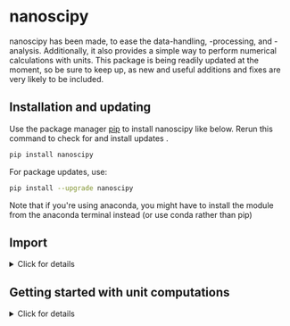 # nanoscipy

nanoscipy has been made, to ease the data-handling, -processing, and - analysis. Additionally, it also provides a 
simple way to perform numerical calculations with units.
This package is being readily updated at the moment, so be sure to keep up, as new and useful additions and fixes are 
very likely to be included.

## Installation and updating
Use the package manager [pip](https://pip.pypa.io/en/stable/) to install nanoscipy like below. 
Rerun this command to check for and install  updates .
```bash
pip install nanoscipy
```
For package updates, use:
```bash
pip install --upgrade nanoscipy
```
Note that if you're using anaconda, you might have to install the module from the anaconda terminal instead (or use 
conda rather than pip)

## Import
<details><summary>Click for details</summary>
<p>
Currently, the package consists of four distinct modules:
```bash
nanoscipy.functions
```
Contains most of the practical functions of nanoscipy. 

```bash
nanoscipy.modules
```
Contains all classes of nanoscipy.

```bash
nanoscipy.util
```
Contains all utility functions and lists used within nanoscipy. Different modules use functions from this module. 
Note that some of these functions may be of practical use, but many are simply throw-away functions to increase 
readability.

```bash
nanoscipy.mathpar
```
The module with the mathematical parser of nanoscipy. Specifically, this contains the practical function parser(), which
is the collective parser itself.

```bash
nanoscipy.unitpar
```
Contains a script that allows for computation with units. 
</p>
</details>

## Getting started with unit computations
<details><summary>Click for details</summary>
<p>
There are two main functions of concern here; `mathpar.parser()` and `unitpar.unit_parser()`, but the focus will be on 
the module `modules.NumAn` as this is what is meant to be the 'calculator'. This section will serve as an explanation of how 
it works and how it may be used for different purposes.
(Last updated: v3.0.8)

### 1) The NumAn object
When defining the NumAn object there are a few things to note. The `__init__()` function takes five different inputs, 
all of which are optional. The first is `cons` which is where initial constants can be defined so that they may be used 
in computations later on (by default no constants are defined), e.g.:
```python
import nanoscipy.modules as nsm
cal1 = nsm.NumAn('A=234 kg, lambda=53 nm')
```
Will have the constants `A` and `lambda` defined with the values `234 kg` and `53 nm` assigned to them, respectively.
Constants may also be defined via the attribute function `.add_cns()`, which works in much the same way, so that for
```python
import nanoscipy.modules as nsm
cal2 = nsm.NumAn()
cal2.add_cns('A=234 kg, lambda=53 nm')
```
the same constants are defined as for the `cal1` object. 
The add-constant attribute does, however, work slightly different, allowing for new constants to be defined with 
previously defined constants, so
```python
cal2.add_cns('A2=4*A')
```
would make it so that `A2=936 kg`. 
Constants may effectively have any desired name with a few exceptions: The constant must be a string, meaning that it 
cannot be converted to a float or int, so `B2=34` is allowed, but `22=34` is not. Be aware that constant-values are 
substituted before calculations are done, which means that if a constant `2H=4` is defined, and a calculation is done 
for a string `'32H'` the result is `'3*2H=3*4=12'`.

The second parameter is `unit_identifier`. This defines an identifier for which units can be told apart from defined 
constants by the different scripts. This can in principle be set to any symbol, but be smart about it. The default
value used for this purpose is `' '`, which is illustrated in the examples above. Another example is seen below for 
`unit_identifier='~'`
```python
import nanoscipy.modules as nsm
cal3 = nsm.NumAn(unit_identifier='~')
cal3.add_cns('A=234~kg, lambda=53~nm')
cal3.add_cns('A2=4*A')
```

The third parameter is `units`. This tells the script whether units should be used or not (explicitly). Effectively, 
this only affects natural constants used (see [More about constants](https://github.com/nicholas12392/nanoscipy#2-more-about-constants)). 
Therefore, the default setting is `units=True` meaning that the script will act as computations should be done with units. 
Setting this to `False` will have the script do calculations without units (effectively). It must although be emphasized that this __only__ affects natural constants
and so everything is still fine if no units are used initially, as long as no natural constants are used, unless it is 
by division or multiplication, in which case it is also fine.

The next parameter is `cprint`. This affects how the result from a computation is displayed (the console print), and affects all 
computations if not anything else is set specifically per computation (see [Calculations](https://github.com/nicholas12392/nanoscipy#3-calculations)). 
There are a few options here, but the main difference is between `'num'` and `'sym'`. If set to `'num'` the result will 
be displayed as the `mathpar.parser()` reads the expression, i.e. with only numbers and mathematical symbols. If set to `'sym'` the 
expression will be displayed with symbols/constants rather than numbers. A variance is `'symc'`, which displays the
constants used in the expression, along with the result. Subtypes are `'sym_ex'` and `'symc_ex'`, which will display
the main expression with explicit multiplication (if any implicit multiplication was used). If set to `None` or `False` 
no console print is done. Examples can be found in 
[Calculations](https://github.com/nicholas12392/nanoscipy#3-calculations). The default setting is `'symc_ex'`.

The last parameter is `sf` which sets the significant figures for the console print. It is important to note that it 
does not change the significant figures of the calculation itself nor the result. It __only__ changes the console print.
This parameter takes integer values, and can be set to `None` if no evaluation is desired. The default value is 4. Note 
that this feature works by using the `mpmath.workdps` function.

### 2) More about constants
There has already been presented examples of how constants may be defined, but there are a few additional features to 
note. A list of all the currently defined constants can be seen by calling the attribute function `.constants()`. Note
that if constants are defined with units, then they are _displayed_ with `' '` as the unit identifier, regardless of the 
value of `unit_identifier` in the `__init__()` call. When adding constants that have already been defined, the new 
constant value will overwrite the old, and a prompt will be printed in the console. E.g.: 
```python
cal1 = nsm.NumAn('A=234 kg, lambda=53 nm')
cal1.add_cns('A=34 g')
```
```
>>> Constant 'A = 234 kg' has been changed to '34 g'.
```
Constants may also be removed with the attribute function `.del_cns()`. Simply specify which constants should be removed 
in the call. E.g. from the example above: 
```python
cal1.constants()
```
```
>>> Currently defined constants:
>>> | lambda = 53 nm
>>> | A = 34 g
```
```python
cal1.del_cns('A, lambda')
cal1.constants()
```
```
>>> Currently defined constants:
```

Note here that `.del_cns()` can also be used with multiple arguments, rather than with a single string, e.g.: 
```python
cal1.del_cns('A', 'lambda')
cal1.constants()
```
```
>>> Currently defined constants:
```

Constants may also be defined from latest computed result by calling the attribute function `.add_res()` with the name 
of the constant, e.g. `.add_res('omega')` will add the latest result from computation as the constant `'omega'`.

Other than the constants that can be defined by the user, there are some pre-defined natural constants, which may be 
used in all calculations, in which they might be needed. These are constants such as the Boltzmann constant `_k`, the 
Planck constant `_h` or the speed of light in a vacuum `_c`. Note that all constants are denoted with an underscore.
A full list of the supported units can be seen by calling the attribute `.supported_physical_constants`. 
Depending on whether `units` is set to `True` or `False`, these natural constants will either have associated units or will 
simply be the natural constant value with SI units:

```python
test = nsm.NumAn(units=False)
print(test.supported_physical_constants)
```
```
>>> ('_hbar=1.0545718176461565e-34', ..., '_mp=1.67262192369e-27')
```
```python
test = nsm.NumAn(units=True)
print(test.supported_physical_constants)
```
```
>>> ('_hbar=(1.0545718176461565e-34 J Hz^-1)', ..., '_mp=(1.67262192369e-27 kg)')
```
### 3) Calculations
Calculations are performed via the `.calc()` attribute function. This effectively utilizes `unitpar.unit_parser()`, 
which utilizes `mathpar.parser()` to compute the numerical part of the expression. An example of basic usage is seen 
below: 
```python
import nanoscipy.modules as nsm
cal = nsm.NumAn()
cal.calc('3*5+2^2')
```
```
>>> Result: 3·5+2^2 = 19
19
```

There are a few things to note here. As seen, the support for mathematical operators is slightly different compared to 
normal python. Specifically, there is support for the operations; `+, -, *, /, ^, !` (currently, there is no support 
for the usual way of denoting a power as `**`). There is also a 'prettifier' built-in, which automatically changes 
constants and specific operations to be more in line with how it would look, when simply writing it out on a piece of 
paper. An example of this is with the use of constants; 

```python
cal.add_cns('omega=34 s^-1, d=4 m')
cal.calc('domega')
```
```
>>> Result: d·ω = 136 m s^-1
>>> | ω = 34 s^-1
>>> | d = 4 m
136
```

This also illustrates a feature regarding implicit multiplication, as this is also read properly by the script (which
is why caution must be made, when defining constants). Note also that the units will be in the displayed result from 
the console, but they are not a part of the returned output (to obtain the unit, the attribute `.__ans_unit__` can be
called). 
The result from the calculation can be directly added to the list of constants by calling the attribute function 
`.add_res()` in the call with a specified name:

```python
cal.add_res('v')
cal.constants()
```
```
>>> Currently defined constants:
>>> | omega = 34 s^-1
>>> | d = 4 m
>>> | v = 136 m s^-1
```
Note that a result may be directly added as a constant, by specifying the parameter `add_res` in the `.calc()` call: 
```python
cal.calc('domega', 'v', cprint=None)
cal.constants()
```
```
>>> Currently defined constants:
>>> | omega = 34 s^-1
>>> | d = 4 m
>>> | v = 136 m s^-1
```

This also shows use of the `cprint` (local) kwarg. As opposed to setting the console print option in the `__init__()` 
when defining the function as described in [The NumAn object](https://github.com/nicholas12392/nanoscipy#1-the-numan-object).
When set in `.calc()` it only changes the console print for that single calculation, and all others will follow the 
default set in `__init__()`:

```python
cal.calc('2d/omega', cprint='num')
```
```
>>> Result: 2·(4 m)/(34 s^-1) = 0.2353 m s
0.23529411764705882
```

```python
cal.calc('2domega')
```
```
>>> Result: 2·d·ω = 272 m s^-1
>>> | ω = 34 s^-1
>>> | d = 4 m
272
```

As seen in the former calculation, the significant figures in the console print differs from the output. This is due to 
described evaluation feature `sf` ([The NumAn object](https://github.com/nicholas12392/nanoscipy#1-the-numan-object)). This
parameter can also be set locally with a kwarg per calculation: 

```python
cal.add_cns('m=12.3432 g, a=834.2325 m s^-2')
cal.calc('ma')
```
```
>>> Result: m·a = 10.3 N
>>> | m = 12.34 g
>>> | a = 834.2 m
10.297098594
```

```python
cal.calc('ma', sf=6)
```
```
>>> Result: m·a = 10.2971 N
>>> | m = 12.3432 g
>>> | a = 834.233 m
10.297098594
```

As seen, the parameter also affects the displayed constants. Another example (also illustrating the use of natural 
constants): 

```python
cal.add_cns('T=293.15 K')
cal.calc('T_k')
```
```
>>> Result: T·kᴮ = 4.047e-21 J
>>> | T = 293.1 K
4.0473725435e-21
```

Another thing to note is that there is native support for many mathematical functions such as the trigonometric functions, 
the natural logarithm, etc. The full list of supported such functions (including the value of pi), can be found by calling
the attribute `.__exclusions__`. Some examples of use: 

```python
cal.calc('sin(deg(45))')
```
```
>>> Result: sin(deg(45)) = 0.8061
0.8060754911159176
```

```python
cal.add_cns('E=0.3 eV')
cal.calc('exp(E/_kT)')
```
```
>>> Result: exp(-E/(kᴮ·T)) = 6.958e-6 a.u.
>>> | T = 293.1 K
>>> | E = 0.3 eV
6.95757565703751e-06
```

```python
cal.calc('sin(2pi)')
```
```
>>> Result: sin(2·π) = 0
0
```
Note that the natural logarithm is denoted by `'ln()'`, whereas log10 is denoted as `'log()'`.

### 4) The units
A note must be made about the functionality of the units. In general, when computing the units, all given units
are converted into their respective SI components and then reduced. At last, if they correspond to a _directly_ derived unit
the resulting unit will be changed into that derived unit. It is, however, currently quite limited, what the script can 
recognize as a derived unit. Only the base units e.g. `N, K, J` and the inverse base units; `N^-1, K^-1, J^-1` can be 
found. If the unit result cannot be recognized as a derived unit, it is simply given as SI units.

There is currently support for the vast majority of the SI unit derivatives, excluding the candela derived units. There 
is also special support for some other units such as the atomic mass unit (amu or u), Angstrom (Å), atmosphere (atm), etc.
The full list of supported units, can be seen by calling the attribute `.supported_units`. 

There is also an important point to be made in regard to denotation of the units in an expression. The working principle
of the units is that they are essentially multiplicative factors, and so all units act like they are just that. With one
very significant exception. When writing units in fractions, if the unit in the denominator consists of multiple units, 
only the first of those will be read as being in the denominator. This is best illustrated with an example: 

```python
import nanoscipy.modules as nsm
test = nsm.NumAn()
test.calc('23 m/2 s')
```
```
>>> Result: 23 m/2 s = 11.5 m s^-1
11.5
```
```python
test.calc('23 m/2 s g')
```
```
>>> Result: 23 m/2 s g = 0.0115 m kg s^-1
0.0115
```

As seen in the latter, the expression `'23 m/2 s g'` is being read as `'(23* m/2* s)* g'` rather than `'23* m/(2* s* g)'`.
Due to this, it is __always__ recommended to write expressions with units in parentheses (this is automatically handled, 
when defining constants and using them in expressions, as shown above, so that a constant defined as `'A=4 kg'` will be 
used by the script as `'A=(4 kg)`), especially as this odd functionality may change in the future, but as of now, the way
to go is: 

```python
test.calc('23 m/2 s g')
```
```
>>> Result: 23 m/(2 s g) = 1.15e+4 m s^-1 kg^-1
11500
```

Note that there is currently no support for doing square-roots as `'sqrt(4 m^2)'`:
```python
test.calc('sqrt(4 m^2)')
```
```
>>> Result: sqrt(4 m^2) = 2 m^2
2
```

```python
test.calc('(4 m^2)^(1/2)')
```
```
>>> Result: (4 m^2)^(1/2) = 2 m
2
```


### 5) Tips and tricks
It may be convenient to reduce the amount of code needed to do computations, especially if the script is run in a console
environment rather than an IDE. This can be done by defining the attribute functions as short variables as follows:

```python
import nanoscipy.modules as nsm
cal = nsm.NumAn()
a = cal.add_cns
d = cal.del_cns
c = cal.calc
```

Then, when adding new constants simply run `a()`, when deleting constants, `d()` and when doing computations `c()`. E.g.: 

```python
a('theta=rad(74), gamma=3.412')
c('gammacos(theta)')
d('gamma')
cal.constants()
```
```
>>> Result: γ·cos(θ) = 0.9405
>>> | θ = 1.292
>>> | γ = 3.412
>>> Currently defined constants:
>>> | theta = 1.2915436464758034
```

### 6) Disclaimer
Note importantly that this guide may not be completely up-to-date with the newest version of nanoscipy, as it takes a lot
of time to re-write and keep an overview of what is in and what is missing. Therefore, I will always recommend to check 
out the [patch notes](https://github.com/nicholas12392/nanoscipy/releases). 
It is noted in the beginning of the guide, which version the guide is currently up-to-date with. 
</p>
</details>
